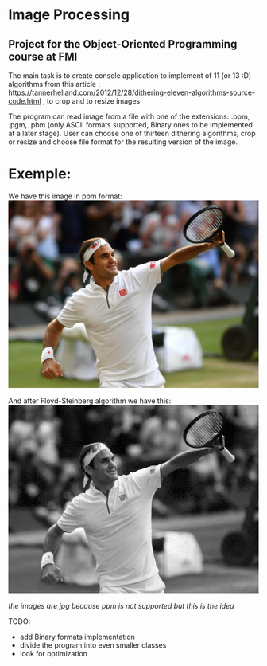 # Image Processing
## Project for the Object-Oriented Programming course at FMI

The main task is to create console application to implement of 11 (or 13 :D) algorithms from this article : https://tannerhelland.com/2012/12/28/dithering-eleven-algorithms-source-code.html , to crop and to resize images

The program can read image from a file with one of the extensions: .ppm, .pgm, .pbm (only ASCII formats supported, Binary ones to be implemented at a later stage). User can choose one of thirteen dithering algorithms, crop or resize and choose file format for the resulting version of the image.

# Exemple:
We have this image in ppm format:
![Federer](federer.jpg)


And after Floyd-Steinberg algorithm we have this:
![FedererFloydSteinberf](fedFloyd.jpg)

*the images are jpg because ppm is not supported but this is the idea*

TODO:
- add Binary formats implementation
- divide the program into even smaller classes
- look for optimization